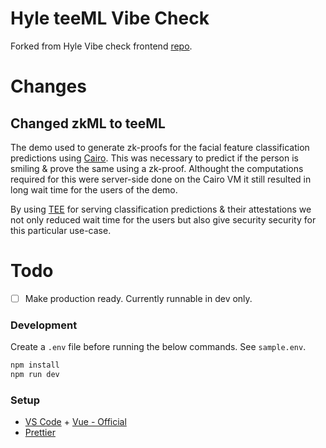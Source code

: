 # Hyle teeML Vibe Check

Forked from Hyle Vibe check frontend [repo](https://github.com/Hyle-org/vibe-check/tree/main/vibe-check-frontend).

# Changes
## Changed zkML to teeML

The demo used to generate zk-proofs for the facial feature classification predictions using [Cairo](https://starkware.co/cairo/). This was necessary to predict if the person is smiling & prove the same using a zk-proof. Althought the computations required for this were server-side done on the Cairo VM it still resulted in long wait time for the users of the demo.

By using [TEE](https://www.marlin.org/ai) for serving classification predictions & their attestations we not only reduced wait time for the users but also give security security for this particular use-case.

# Todo
- [ ] Make production ready. Currently runnable in dev only.

### Development

Create a `.env` file before running the below commands. See `sample.env`.
```bash
npm install
npm run dev
```

### Setup

-   [VS Code](https://code.visualstudio.com/) + [Vue - Official](https://marketplace.visualstudio.com/items?itemName=Vue.volar)
-   [Prettier](https://marketplace.visualstudio.com/items?itemName=esbenp.prettier-vscode)